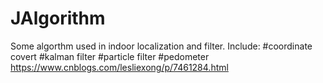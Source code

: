 # JAlgorithm
Some algorthm used in indoor localization and filter.
Include:
 #coordinate covert
 #kalman filter
 #particle filter
 #pedometer
https://www.cnblogs.com/lesliexong/p/7461284.html
